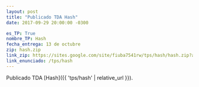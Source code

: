 ```yaml
---
layout: post
title: "Publicado TDA Hash"
date: 2017-09-29 20:00:00 -0300

es_TP: True
nombre_TP: Hash
fecha_entrega: 13 de octubre
zip: hash.zip
link_zip: https://sites.google.com/site/fiuba7541rw/tps/hash/hash.zip?attredirects=0&d=1
link_enunciado: /tps/hash
---
```


Publicado TDA [Hash]({{ 'tps/hash' | relative_url }}).
